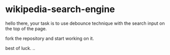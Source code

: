 # wikipedia-search-engine

hello there, your task is to use debounce technique with the search input on the top of the page.

fork the repository and start working on it.

best of luck.
..

